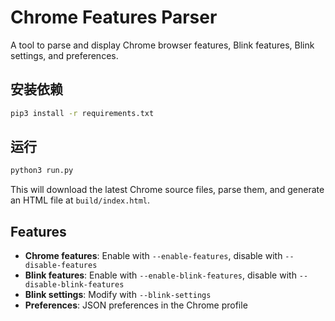 # Chrome Features Parser

A tool to parse and display Chrome browser features, Blink features, Blink settings, and preferences.

## 安装依赖

```bash
pip3 install -r requirements.txt
```

## 运行

```bash
python3 run.py
```

This will download the latest Chrome source files, parse them, and generate an HTML file at `build/index.html`.

## Features

- **Chrome features**: Enable with `--enable-features`, disable with `--disable-features`
- **Blink features**: Enable with `--enable-blink-features`, disable with `--disable-blink-features`  
- **Blink settings**: Modify with `--blink-settings`
- **Preferences**: JSON preferences in the Chrome profile